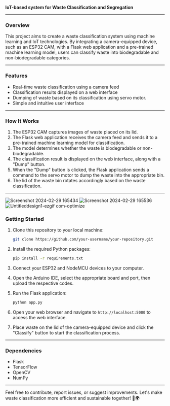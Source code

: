 **IoT-based system for Waste Classification and Segregation**

---

### Overview

This project aims to create a waste classification system using machine learning and IoT technologies. By integrating a camera-equipped device, such as an ESP32 CAM, with a Flask web application and a pre-trained machine learning model, users can classify waste into biodegradable and non-biodegradable categories.

---

### Features

- Real-time waste classification using a camera feed
- Classification results displayed on a web interface
- Dumping of waste based on its classification using servo motor.
- Simple and intuitive user interface

---

### How It Works

1. The ESP32 CAM captures images of waste placed on its lid.
2. The Flask web application receives the camera feed and sends it to a pre-trained machine learning model for classification.
3. The model determines whether the waste is biodegradable or non-biodegradable.
4. The classification result is displayed on the web interface, along with a "Dump" button.
5. When the "Dump" button is clicked, the Flask application sends a command to the servo motor to dump the waste into the appropriate bin.
6. The lid of the waste bin rotates accordingly based on the waste classification.

---

![Screenshot 2024-02-29 165434](https://github.com/Mohd-Daniyal/WasteWise-An-Iot-based-Waste-Segregation/assets/96229438/0886ef9e-de57-4f04-8552-8d2e54d1b3eb)   ![Screenshot 2024-02-29 165536](https://github.com/Mohd-Daniyal/WasteWise-An-Iot-based-Waste-Segregation/assets/96229438/7ab6a219-2d87-4bc6-a130-216d8c3475cf)
![Untitleddesign1-ezgif com-optimize](https://github.com/Mohd-Daniyal/WasteWise-An-Iot-based-Waste-Segregation/assets/96229438/9477e25f-fd42-414f-b2e6-d7da52cf9600)

### Getting Started

1. Clone this repository to your local machine:


   ```bash
   git clone https://github.com/your-username/your-repository.git
   ```

2. Install the required Python packages:

   ```bash
   pip install -r requirements.txt
   ```

3. Connect your ESP32 and NodeMCU devices to your computer.

4. Open the Arduino IDE, select the appropriate board and port, then upload the respective codes.

5. Run the Flask application:

   ```bash
   python app.py
   ```

6. Open your web browser and navigate to `http://localhost:5000` to access the web interface.

7. Place waste on the lid of the camera-equipped device and click the "Classify" button to start the classification process.

---

### Dependencies

- Flask
- TensorFlow
- OpenCV
- NumPy

---

Feel free to contribute, report issues, or suggest improvements. Let's make waste classification more efficient and sustainable together! 🌱🌍
